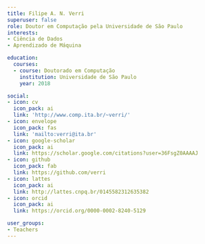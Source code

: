 ```yaml
---
title: Filipe A. N. Verri
superuser: false
role: Doutor em Computação pela Universidade de São Paulo
interests:
- Ciência de Dados
- Aprendizado de Máquina

education:
  courses:
  - course: Doutorado em Computação
    institution: Universidade de São Paulo
    year: 2018

social:
- icon: cv
  icon_pack: ai
  link: 'http://www.comp.ita.br/~verri/'
- icon: envelope
  icon_pack: fas
  link: 'mailto:verri@ita.br'
- icon: google-scholar
  icon_pack: ai
  link: https://scholar.google.com/citations?user=36FsgZ0AAAAJ
- icon: github
  icon_pack: fab
  link: https://github.com/verri
- icon: lattes
  icon_pack: ai
  link: http://lattes.cnpq.br/0145582312635382
- icon: orcid
  icon_pack: ai
  link: https://orcid.org/0000-0002-8240-5129

user_groups:
- Teachers
---
```

